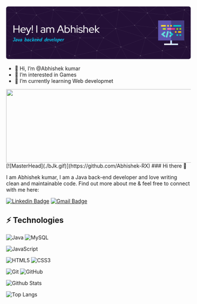 ![Header](./github.png)
- 👋 Hi, I’m @Abhishek kumar
- 👀 I’m interested in Games
- 🌱 I’m currently learning Web developmet

<!---
Abhishek-RX/Abhishek-RX is a ✨ special ✨ repository because its `README.md` (this file) appears on your GitHub profile.
You can click the Preview link to take a look at your changes.
--->
<img align="right" width="600" height="200" src="/.bjk.gif">
[![MasterHead](./bJk.gif)](https://github.com/Abhishek-RX)
### Hi there 👋

I am Abhishek kumar, I am a Java back-end developer and love writing clean and maintainable code. Find out more about me & feel free to connect with me here:

[![Linkedin Badge](https://img.shields.io/badge/-Abhishek-blue?style=flat-square&logo=Linkedin&logoColor=white&link=https://www.linkedin.com/in/abhishek-kumar-370734214/)](https://www.linkedin.com/in/abhishek-kumar-370734214/)
[![Gmail Badge](https://img.shields.io/badge/-abhishek062000@gmail.com-c14438?style=flat-square&logo=Gmail&logoColor=white&link=mailto:abhishek062000@gmail.com)](mailto:abhishek062000@gmail.com)



## ⚡ Technologies

![Java](https://img.shields.io/badge/java-%23ED8B00.svg?style=for-the-badge&logo=java&logoColor=white)
![MySQL](https://img.shields.io/badge/-MySQL-black?style=flat-square&logo=mysql)

![JavaScript](https://img.shields.io/badge/-JavaScript-black?style=flat-square&logo=javascript)

![HTML5](https://img.shields.io/badge/-HTML5-E34F26?style=flat-square&logo=html5&logoColor=white)
![CSS3](https://img.shields.io/badge/-CSS3-1572B6?style=flat-square&logo=css3)


![Git](https://img.shields.io/badge/-Git-black?style=flat-square&logo=git)
![GitHub](https://img.shields.io/badge/-GitHub-181717?style=flat-square&logo=github)


![Github Stats](https://github-readme-stats.vercel.app/api?username=Abhishek-RX&count_private=true&show_icons=true&include_all_commits=true)


![Top Langs](https://github-readme-stats.vercel.app/api/top-langs/?username=Abhishek-RX&hide=TeX&layout=compact)



